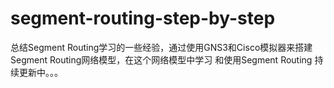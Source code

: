 # segment-routing-step-by-step
总结Segment Routing学习的一些经验，通过使用GNS3和Cisco模拟器来搭建Segment Routing网络模型，在这个网络模型中学习 和使用Segment Routing
持续更新中。。。
